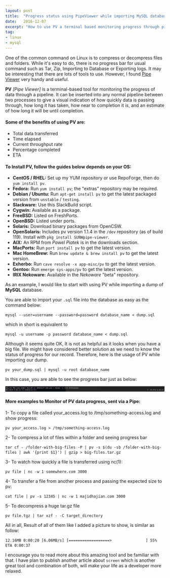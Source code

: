 ```yaml
---
layout: post
title:  "Progress status using PipeViewer while importing MySQL databases"
date:   2016-12-07
excerpt: "How to use PV a terminal based monitoring progress through pipeline while importing MySQL database"
tag:
- linux 
- mysql
---
```


One of the common command on Linux is to compress or decompress files and folders. While it's easy to do, there is no progress bar
for usual command such as Tar, Zip, Importing to Database or Exporting logs. It may be interesting that there are lots of tools to use. However, I found 
[Pipe Viewer](http://www.ivarch.com/programs/pv.shtml) very handy and useful. 

**PV** _[Pipe Viewer]_ is a terminal-based tool for monitoring 
the progress of data through a pipeline. It can be inserted into any normal pipeline between two processes to give a visual indication of 
how quickly data is passing through, how long it has taken, how near to completion it is, and an estimate of how long it will be until completion.

#### Some of the benefits of using PV are:
- Total data transferred
- Time elapsed
- Current throughput rate
- Percentage completed
- ETA

#### To Install PV, follow the guides below depends on your OS: 

* **CentOS / RHEL:**	Set up my YUM repository or use RepoForge, then do `yum install pv`.
* **Fedora:**	Run `yum install pv`; the "extras" repository may be required.
* **Debian / Ubuntu:**	Run `apt-get install pv` to get the latest packaged version from `unstable` / `testing`.
* **Slackware:**	Use this SlackBuild script.
* **Cygwin:**	Available as a package.
* **FreeBSD:** Listed on FreshPorts.
* **OpenBSD:** Listed under ports.
* **Solaris:** Download binary packages from OpenCSW.
* **OpenSolaris:**	Includes pv version 1.1.4 in the `/dev` repository (as of build 119). Install with `pkg install SUNWpipe-viewer`.
* **AIX:** An RPM from *Pawel Piatek* is in the downloads section.
* **MacPorts:**	Run `port install pv` to get the latest version. 
* **Mac HomeBrew:**	Run `brew update & brew install pv` to get the latest version. 
* **Exherbo:**	Run `cave resolve -x app-misc/pv` to get the latest version. 
* **Gentoo:**	Run `emerge sys-apps/pv` to get the latest version. 
* **IRIX Nekoware:**	Available in the *Nekoware* "beta" repository.

As an example, I would like to start with using PV while importing a dump of **MySQL** database. 

You are able to import your `.sql` file into the database as easy as the command below:

````
mysql --user=username --password=password database_name < dump.sql
````

which in short is equivalent to 

````
mysql -u username -p password database_name < dump.sql
````

Although it seems quite OK, It is not as helpful as it looks when you have a big file. 
We might have considered better solution as we need to know the status of progress for our 
record. Therefore, here is the usage of PV while importing our dump. 

````
pv your_dump.sql | mysql -u root database_name
````

In this case, you are able to see the progress bar just as below:

![PV Status Bar](/images/dec2016/pv-sample.jpg "Pipe Viewer example")

#### More examples to Monitor of PV data progress, sent via a Pipe:

1- To copy a file called your_access.log to /tmp/something-access.log and show progress:

````
pv your_access.log > /tmp/something-access.log
````

2- To compress a lot of files within a folder and seeing progress bar

````
tar cf - /folder-with-big-files -P | pv -s $(du -sb /folder-with-big-files | awk '{print $1}') | gzip > big-files.tar.gz
````

3- To watch how quickly a file is transferred using nc(1):

````
pv file | nc -w 1 somewhere.com 3000
````

4- To transfer a file from another process and passing the expected size to pv:
   
````
cat file | pv -s 12345 | nc -w 1 majidhajian.com 3000
````

5- To decompress a huge tar.gz file

````
pv file.tgz | tar xzf - -C target_directory
````

All in all, Result of all of them like I added a picture to show, is similar as follow:

````
12.16MB 0:00:20 [6.06MB/s] [==================>               ] 55%  ETA 0:00:37
````

I encourage you to read more about this amazing tool and be familiar with that. I have plan to 
publish another article about `screen` which is another great tool and combination of both, will make your
life as a developer more relaxed. 



